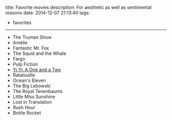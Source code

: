 title: Favorite movies
description: For aesthetic as well as sentimental reasons
date: 2014-12-07 21:13:40
tags:
- favorites

---

- The Truman Show
- Amélie
- Fantastic Mr. Fox
- The Squid and the Whale
- Fargo
- Pulp Fiction
- [Yi Yi: A One and a Two](http://en.wikipedia.org/wiki/Yi_Yi:_A_One_and_a_Two)
- Ratatouille
- Ocean's Eleven
- The Big Lebowski
- The Royal Tenenbaums
- Little Miss Sunshine
- Lost in Translation
- Rush Hour
- Bottle Rocket
